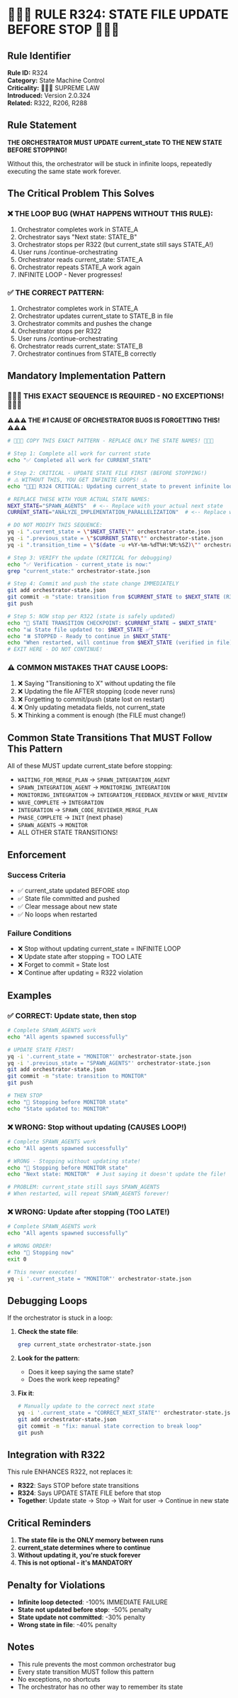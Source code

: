 # 🔴🔴🔴 RULE R324: STATE FILE UPDATE BEFORE STOP 🔴🔴🔴

## Rule Identifier
**Rule ID:** R324  
**Category:** State Machine Control  
**Criticality:** 🔴🔴🔴 SUPREME LAW  
**Introduced:** Version 2.0.324  
**Related:** R322, R206, R288

## Rule Statement

**THE ORCHESTRATOR MUST UPDATE current_state TO THE NEW STATE BEFORE STOPPING!**

Without this, the orchestrator will be stuck in infinite loops, repeatedly executing the same state work forever.

## The Critical Problem This Solves

### ❌ THE LOOP BUG (WHAT HAPPENS WITHOUT THIS RULE):
1. Orchestrator completes work in STATE_A
2. Orchestrator says "Next state: STATE_B" 
3. Orchestrator stops per R322 (but current_state still says STATE_A!)
4. User runs /continue-orchestrating
5. Orchestrator reads current_state: STATE_A
6. Orchestrator repeats STATE_A work again
7. INFINITE LOOP - Never progresses!

### ✅ THE CORRECT PATTERN:
1. Orchestrator completes work in STATE_A
2. Orchestrator updates current_state to STATE_B in file
3. Orchestrator commits and pushes the change
4. Orchestrator stops per R322
5. User runs /continue-orchestrating
6. Orchestrator reads current_state: STATE_B
7. Orchestrator continues from STATE_B correctly

## Mandatory Implementation Pattern

### 🔴🔴🔴 THIS EXACT SEQUENCE IS REQUIRED - NO EXCEPTIONS! 🔴🔴🔴

**⚠️⚠️⚠️ THE #1 CAUSE OF ORCHESTRATOR BUGS IS FORGETTING THIS! ⚠️⚠️⚠️**

```bash
# 🚨🚨🚨 COPY THIS EXACT PATTERN - REPLACE ONLY THE STATE NAMES! 🚨🚨🚨

# Step 1: Complete all work for current state
echo "✅ Completed all work for CURRENT_STATE"

# Step 2: CRITICAL - UPDATE STATE FILE FIRST (BEFORE STOPPING!)
# ⚠️ WITHOUT THIS, YOU GET INFINITE LOOPS! ⚠️
echo "🔴🔴🔴 R324 CRITICAL: Updating current_state to prevent infinite loop..."

# REPLACE THESE WITH YOUR ACTUAL STATE NAMES:
NEXT_STATE="SPAWN_AGENTS"  # <-- Replace with your actual next state
CURRENT_STATE="ANALYZE_IMPLEMENTATION_PARALLELIZATION"  # <-- Replace with current

# DO NOT MODIFY THIS SEQUENCE:
yq -i ".current_state = \"$NEXT_STATE\"" orchestrator-state.json
yq -i ".previous_state = \"$CURRENT_STATE\"" orchestrator-state.json
yq -i ".transition_time = \"$(date -u +%Y-%m-%dT%H:%M:%SZ)\"" orchestrator-state.json

# Step 3: VERIFY the update (CRITICAL for debugging)
echo "✅ Verification - current_state is now:"
grep "current_state:" orchestrator-state.json

# Step 4: Commit and push the state change IMMEDIATELY
git add orchestrator-state.json
git commit -m "state: transition from $CURRENT_STATE to $NEXT_STATE (R324/R322)"
git push

# Step 5: NOW stop per R322 (state is safely updated)
echo "🛑 STATE TRANSITION CHECKPOINT: $CURRENT_STATE → $NEXT_STATE"
echo "📊 State file updated to: $NEXT_STATE ✅"
echo "⏸️ STOPPED - Ready to continue in $NEXT_STATE"
echo "When restarted, will continue from $NEXT_STATE (verified in file)"
# EXIT HERE - DO NOT CONTINUE!
```

### ⚠️ COMMON MISTAKES THAT CAUSE LOOPS:
1. ❌ Saying "Transitioning to X" without updating the file
2. ❌ Updating the file AFTER stopping (code never runs)
3. ❌ Forgetting to commit/push (state lost on restart)
4. ❌ Only updating metadata fields, not current_state
5. ❌ Thinking a comment is enough (the FILE must change!)

## Common State Transitions That MUST Follow This Pattern

All of these MUST update current_state before stopping:

- `WAITING_FOR_MERGE_PLAN` → `SPAWN_INTEGRATION_AGENT`
- `SPAWN_INTEGRATION_AGENT` → `MONITORING_INTEGRATION`
- `MONITORING_INTEGRATION` → `INTEGRATION_FEEDBACK_REVIEW` or `WAVE_REVIEW`
- `WAVE_COMPLETE` → `INTEGRATION`
- `INTEGRATION` → `SPAWN_CODE_REVIEWER_MERGE_PLAN`
- `PHASE_COMPLETE` → `INIT` (next phase)
- `SPAWN_AGENTS` → `MONITOR`
- ALL OTHER STATE TRANSITIONS!

## Enforcement

### Success Criteria
- ✅ current_state updated BEFORE stop
- ✅ State file committed and pushed
- ✅ Clear message about new state
- ✅ No loops when restarted

### Failure Conditions
- ❌ Stop without updating current_state = INFINITE LOOP
- ❌ Update state after stopping = TOO LATE
- ❌ Forget to commit = State lost
- ❌ Continue after updating = R322 violation

## Examples

### ✅ CORRECT: Update state, then stop
```bash
# Complete SPAWN_AGENTS work
echo "All agents spawned successfully"

# UPDATE STATE FIRST!
yq -i '.current_state = "MONITOR"' orchestrator-state.json
yq -i '.previous_state = "SPAWN_AGENTS"' orchestrator-state.json
git add orchestrator-state.json
git commit -m "state: transition to MONITOR"
git push

# THEN STOP
echo "🛑 Stopping before MONITOR state"
echo "State updated to: MONITOR"
```

### ❌ WRONG: Stop without updating (CAUSES LOOP!)
```bash
# Complete SPAWN_AGENTS work
echo "All agents spawned successfully"

# WRONG - Stopping without updating state!
echo "🛑 Stopping before MONITOR state"
echo "Next state: MONITOR"  # Just saying it doesn't update the file!

# PROBLEM: current_state still says SPAWN_AGENTS
# When restarted, will repeat SPAWN_AGENTS forever!
```

### ❌ WRONG: Update after stopping (TOO LATE!)
```bash
# Complete SPAWN_AGENTS work
echo "All agents spawned successfully"

# WRONG ORDER!
echo "🛑 Stopping now"
exit 0

# This never executes!
yq -i '.current_state = "MONITOR"' orchestrator-state.json
```

## Debugging Loops

If the orchestrator is stuck in a loop:

1. **Check the state file**:
   ```bash
   grep current_state orchestrator-state.json
   ```

2. **Look for the pattern**:
   - Does it keep saying the same state?
   - Does the work keep repeating?

3. **Fix it**:
   ```bash
   # Manually update to the correct next state
   yq -i '.current_state = "CORRECT_NEXT_STATE"' orchestrator-state.json
   git add orchestrator-state.json
   git commit -m "fix: manual state correction to break loop"
   git push
   ```

## Integration with R322

This rule ENHANCES R322, not replaces it:

- **R322**: Says STOP before state transitions
- **R324**: Says UPDATE STATE FILE before that stop
- **Together**: Update state → Stop → Wait for user → Continue in new state

## Critical Reminders

1. **The state file is the ONLY memory between runs**
2. **current_state determines where to continue**
3. **Without updating it, you're stuck forever**
4. **This is not optional - it's MANDATORY**

## Penalty for Violations

- **Infinite loop detected**: -100% IMMEDIATE FAILURE
- **State not updated before stop**: -50% penalty
- **State update not committed**: -30% penalty
- **Wrong state in file**: -40% penalty

## Notes

- This rule prevents the most common orchestrator bug
- Every state transition MUST follow this pattern
- No exceptions, no shortcuts
- The orchestrator has no other way to remember its state